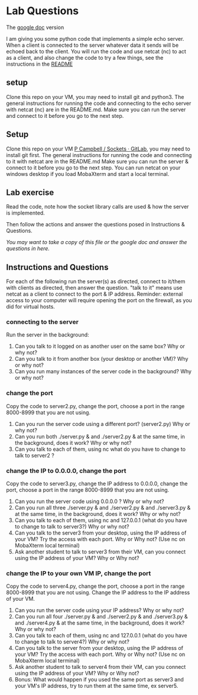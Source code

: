 # Lab Questions
The [google doc](https://docs.google.com/document/d/12N2yYORlikxGNZVFl1lPnkZsG-sZ3rRYh3WN0cb1HZI/edit) version

I am giving you some python code that implements a simple echo server.  When a client is connected to the server whatever data it sends will be echoed back to the client.    You will run the code and use netcat (nc) to act as a client, and also change the code to try a few things, see the instructions in the [README](README.md)

## setup
Clone this repo on your VM, you may need to install git and python3.  The general instructions
for running the code and connecting to the  echo server with netcat (nc) are in the README.md.  Make sure you can run the server and connect to it before you go to the next step.
## Setup 

Clone this repo on your VM  [P Campbell / Sockets · GitLab](https://gitlab.com/campbe13/sockets-lab/), you may need to install git first.   The general instructions for running the code and connecting to it with netcat are in the README.md  Make sure you can run the server & connect to it before you go to the next step.
You can run netcat on your windows desktop if you load MobaXterm and start a local terminal.

## Lab exercise

Read the code, note how the socket library calls are used & how the server is implemented. 

Then  follow the actions and answer the questions posed in Instructions & Questions.    

_You may want to take a copy of this file or the google doc and answer the questions in here._

## **Instructions and Questions**

For each of the following run the server(s) as directed, connect to it/them with clients as directed, then answer the question. "talk to it" means use netcat as a client to connect to the port & IP address.   Reminder: external access to your computer will require opening the port on the firewall, as you did for virtual hosts. 

### **connecting to the server**

Run the server in the background:

1. Can you talk to it logged on as another user on the same box? Why or why not?
2. Can you talk to it from another box (your desktop or another VM)? Why or why not?
3. Can you run many instances of the server code in the background? Why or why not?


### **change the port**

Copy the code to server2.py, change the port, choose a port in the range 8000-8999 that you are not using.  

1. Can you run the server code using a different port?  (server2.py) Why or why not?
2. Can you run both ./server.py & and ./server2.py & at the same time, in the background, does it work? Why or why not?
3. Can you talk to each of them, using nc what do you have to change to talk to server2 ?

### **change the IP to 0.0.0.0, change the port**

Copy the code to server3.py, change the IP address to 0.0.0.0, change the port, choose a port in the range 8000-8999 that you are not using.

1. Can you run the server code using 0.0.0.0 ?  Why or why not?
2. Can you run all three ./server.py & and ./server2.py & and ./server3.py & at the same time, in the background, does it work? Why or why not?
3. Can you talk to each of them, using nc and 127.0.0.1 (what do you have to change to talk to server3?)  Why or why not?
4. Can you talk to the server3 from your desktop, using the IP address of your VM? Try the access  with each port. Why or Why not?   (Use nc on MobaXterm local terminal)
5. Ask another student to talk to server3 from their VM, can you connect using the IP address of your VM? Why or Why not?


### **change the IP to your own VM IP, change the port**

Copy the code to server4.py, change the port, choose a port in the range 8000-8999 that you are not using. Change the IP address to the IP address of your VM.

1. Can you run the server code using your IP address? Why or why not?
2. Can you run all four ./server.py & and ./server2.py & and ./server3.py & and ./server4.py & at the same time, in the background, does it work? Why or why not?
3. Can you talk to each of them, using nc and 127.0.0.1 (what do you have to change to talk to server4?) Why or why not?
4. Can you talk to the server from your desktop, using the IP address of your VM? Try the access  with each port. Why or Why not?    (Use nc on MobaXterm local terminal)
5. Ask another student to talk to server4 from their VM, can you connect using the IP address of your VM? Why or Why not?
6. Bonus: What would happen if you used the same port as server3 and your VM's IP address, try to run them at the same time, ex server5.
